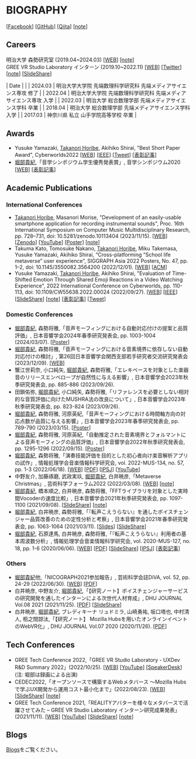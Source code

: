 # BIOGRAPHY
[[Facebook](https://www.facebook.com/t.takanori.horibe)] [[GitHub](https://github.com/TakanoHori)] [[Qiita](https://qiita.com/TakanoHori)] [[note](https://note.com/takanohori)]

## Careers  
明治大学 森勢研究室 (2019.04~2024.03) [[WEB](http://www.isc.meiji.ac.jp/~mmorise/lab/)] [[note](https://note.com/fms_moriselab/m/m4dc0e15c37cf)]  
GREE VR Studio Laboratory インターン (2019.10~2022.11) [[WEB](https://vr.gree.net/)] [[Twitter](https://twitter.com/VRStudioLab)] [[note](https://note.com/reality_eng/m/m394ac85738b5)] [[SlideShare](https://www.slideshare.net/vrstudiolab)]  

| Date | |
| 2024.03 | 明治大学大学院 先端数理科学研究科 先端メディアサイエンス専攻 修了 |
| 2022.04 | 明治大学大学院 先端数理科学研究科 先端メディアサイエンス専攻 入学 |
| 2022.03 | 明治大学 総合数理学部 先端メディアサイエンス学科 卒業 |
| 2018.04 | 明治大学 総合数理学部 先端メディアサイエンス学科 入学 |
| 2017.03 | 神奈川県 私立 山手学院高等学校 卒業 |

## Awards  
* Yusuke Yamazaki, <u>Takanori Horibe</u>, Akihiko Shirai, "Best Short Paper Award", Cyberworlds2022 [[WEB](https://art-science.org/cyberworlds/cw22/)] [[IEEE](https://ieeexplore.ieee.org/document/9937393)] [[Tweet](https://twitter.com/VRStudioLab/status/1575432742577221633)] [[表彰記事](https://www.meiji.ac.jp/ams/info/mkmht0000001qt8s.html)]
* <u>堀部貴紀</u>,「音学シンポジウム学生優秀発表賞」, 音学シンポジウム2020 [[WEB](http://www.sigmus.jp/?page_id=4626)] [[表彰記事](http://www.fms-meiji.jp/archives/1399)]

## Academic Publications  
### International Conferences  
* <u>Takanori Horibe</u>, Masanori Morise, "Development of an easily-usable smartphone application for recording instrumental sounds", Proc. 16th International Symposium on Computer Music Multidisciplinary Research, pp. 728–731, doi: 10.5281/zenodo.10113404 (2023/11/15). [[WEB](https://cmmr2023.gttm.jp)] [[Zenodo](https://zenodo.org/records/10113404)] [[YouTube](https://youtu.be/K-AOkXbkIzY)] [[Poster](posters/cmmr2023_poster_published.pdf)] [[note](https://note.com/takanohori/n/n75d2e34a6811)]
* Takuma Kato, Tomosuke Nakano, <u>Takanori Horibe</u>, Miku Takemasa, Yusuke Yamazaki, Akihiko Shirai, “Cross-platforming “School life metaverse” user experience”, SIGGRAPH Asia 2022 Posters, No. 47, pp. 1–2, doi: 10.1145/3550082.3564200 (2022/12/01). [[WEB](https://sa2022.siggraph.org/en/presentation/?id=pos_198&sess=sess189)] [[ACM](https://dl.acm.org/doi/10.1145/3550082.3564200)]
* Yusuke Yamazaki, <u>Takanori Horibe</u>, Akihiko Shirai, "Evaluation of Time-Shifted Emotion Through Shared Emoji Reactions in a Video Watching Experience", 2022 International Conference on Cyberworlds, pp. 110-113, doi: 10.1109/CW55638.2022.00024 (2022/09/27). [[WEB](https://art-science.org/cyberworlds/cw22/)] [[IEEE](https://ieeexplore.ieee.org/document/9937393)] [[SlideShare](https://www.slideshare.net/vrstudiolab/evaluation-of-timeshifted-emotion-through-shared-emoji-reactions-in-a-video-watching-experience-cyberworlds2022)] [[note](https://note.com/reality_eng/n/n0453663261e0)] [[表彰記事](https://www.meiji.ac.jp/ams/info/mkmht0000001qt8s.html)] [[Tweet](https://twitter.com/VRStudioLab/status/1575432742577221633)] 

### Domestic Conferences  
* <u>堀部貴紀</u>, 森勢将雅,「音声モーフィングにおける自動対応付けの提案と品質評価」, 日本音響学会2024年春季研究発表会, pp. 1003-1004 (2024/03/07). [[Poster](posters/asj2024s_poster_published.pdf)]
* <u>堀部貴紀</u>, 森勢将雅,「音声モーフィングにおける音素境界に依存しない自動対応付けの検討」, 第26回日本音響学会関西支部若手研究者交流研究発表会 (2023/12/09). [[WEB](https://asj-kansai.acoustics.jp/event/26wakate/)]
* 蟹江世莉奈, 小口純矢, <u>堀部貴紀</u>, 森勢将雅,「エレキベースを対象とした楽器音のリリースエンベロープが自然性に与える影響」, 日本音響学会2023年秋季研究発表会, pp. 885-886 (2023/09/26).
* 田鎖佑弥, <u>堀部貴紀</u>, 小口純矢, 森勢将雅,「リファレンスを必要としない相対的な音質評価に向けたMUSHRA法の改良について」, 日本音響学会2023年秋季研究発表会, pp. 823-824 (2023/09/26).
* <u>堀部貴紀</u>, 森勢将雅, 河原英紀,「音声モーフィングにおける時間軸方向の対応点数が品質に与える影響」, 日本音響学会2023年春季研究発表会, pp. 789-790 (2023/03/15). [[Poster](posters/asj2023s_poster_published.pdf)]
* <u>堀部貴紀</u>, 森勢将雅, 河原英紀,「自動推定された音素境界とフォルマントによる音声モーフィングの品質評価」, 日本音響学会2022年秋季研究発表会, pp. 1295-1296 (2022/09/15). [[Poster](posters/asj2022a_poster_published.pdf)]
* <u>堀部貴紀</u>, 森勢将雅,「演奏技能評価を目的とした初心者向け楽音解析アプリの試作」, 情報処理学会音楽情報科学研究会, vol. 2022-MUS-134, no. 57, pp. 1-3 (2022/06/18). [[WEB](https://www.ipsj.or.jp/kenkyukai/event/mus134slp142.html)] [[PDF](http://www.isc.meiji.ac.jp/~mmorise/lab/publication/paper/IPSJ-MUS22134057.pdf)] [[IPSJ](https://ipsj.ixsq.nii.ac.jp/ej/index.php?active_action=repository_view_main_item_detail&page_id=13&block_id=8&item_id=218516&item_no=1)] [[YouTube](https://youtu.be/8mJd11FFXOY)]
* 中野友介, 加藤琢磨, 武政実玖, <u>堀部貴紀</u>, 白井暁彦,「Metaverse Christmas」, 芸術科学フォーラム2022 (2022/03/08). [[WEB](https://expressive-japan.art-science.org/2022/)] [[note](https://note.com/reality_eng/n/nc63e1665affa)]
* <u>堀部貴紀</u>, 橋本順之, 白井暁彦, 森勢将雅,「FFTライブラリを対象とした実時間Vocoderの速度比較」, 日本音響学会2021年秋季研究発表会, pp. 1097-1100 (2021/09/08). [[SlideShare](https://www.slideshare.net/vrstudiolab/fftvocoder)] [[note](https://note.com/reality_eng/n/nb9cf59fd9825)]
* <u>堀部貴紀</u>, 白井暁彦, 森勢将雅,「『転声こえうらない』を通したボイスチェンジャー品質改善のための定性分析と考察」, 日本音響学会2021年春季研究発表会, pp. 1063-1064 (2021/03/11). [[Slides](https://vr.gree.net/wp-content/uploads/2021/04/ASJ2021S-Slides-20210311.pdf)] [[SlideShare](https://www.slideshare.net/vrstudiolab/ss-245769023)]
* <u>堀部貴紀</u>, 石原達馬, 白井暁彦, 森勢将雅,「『転声こえうらない』利用者の基本周波数分析」, 情報処理学会音楽情報科学研究会, vol. 2020-MUS-127, no. 18, pp. 1-6 (2020/06/06). [[WEB](http://www.sigmus.jp/?page_id=4626)] [[PDF](http://www.isc.meiji.ac.jp/~mmorise/lab/publication/paper/IPSJ-MUS20127018.pdf)] [[SlideShare](https://www.slideshare.net/vrstudiolab/full-version-236360511)] [[IPSJ](https://ipsj.ixsq.nii.ac.jp/ej/?action=pages_view_main&active_action=repository_view_main_item_detail&item_id=204756&item_no=1&page_id=13&block_id=8)] [[表彰記事](http://www.fms-meiji.jp/archives/1399)]

### Others   
* <u>堀部貴紀</u>他,「NICOGRAPH2021参加報告」, 芸術科学会誌DiVA, vol. 52, pp. 24-29 (2022/06/30). [[WEB](https://art-science.org/diva/)] [[PDF](https://art-science.org/diva/pdf/diva52-hq.pdf)]
* 白井暁彦, 中野友介, <u>堀部貴紀</u>,「【研究ノート】ボイスチェンジャーサービスの研究開発を通したインターンによる次世代人材育成」, DHU JOURNAL Vol.08 2021 (2021/11/25). [[PDF](https://msl.dhw.ac.jp/wp-content/uploads/2021/11/DHUJOURNAL2021_P040.pdf)] [[SlideShare](https://www.slideshare.net/vrstudiolab/ss-250792325)]
* 白井暁彦, <u>堀部貴紀</u>, ブレディキーナ リュドミラ, 山崎勇祐, 坂口塔也, 中村清人, 栢之間諒汰,「【研究ノート】 Mozilla Hubsを用いたオンラインイベントのWebVR化」, DHU JOURNAL Vol.07 2020 (2020/11/26). [[PDF](https://msl.dhw.ac.jp/wp-content/uploads/2020/11/DHUJOURNAL2020_P045.pdf)]

## Tech Conferences  
* GREE Tech Conference 2022,「GREE VR Studio Laboratory - UXDev R&D Summary 2022」(2022/10/25). [[WEB](https://techcon.gree.jp/2022/session/TrackA-8)] [[YouTube](https://youtu.be/NtmZPiTWyWI)] [[SpeakerDesk](https://speakerdeck.com/gree_tech/greetechcon2022-session-a-8)] (注: 堀部は録画による出演)
* CEDEC2022,「オープンソースで構築するWebメタバース ～Mozilla Hubsで学ぶUX開発から運用コスト最小化まで」(2022/08/23). [[WEB](https://cedec.cesa.or.jp/2022/session/detail/71)] [[SlideShare](https://www.slideshare.net/vrstudiolab/web-mozilla-hubsux-cedec2022)] [[note](https://note.com/reality_eng/n/n6f6f58caa7da)]
* GREE Tech Conference 2021,「REALITYアバターを様々なメタバースで活躍させてみた – GREE VR Studio Laboratory インターン研究成果発表」(2021/11/11). [[WEB](https://techcon.gree.jp/2021/session/ShortSession-8)] [[YouTube](https://youtu.be/c0ccys70N4g)] [[SlideShare](https://www.slideshare.net/vrstudiolab/reality-gree-vr-studio-laboratory-250717411)] [[note](https://note.com/reality_eng/n/n3a378aebb380)]

## Blogs  
[Blogs](Blogs.md)をご覧ください。
